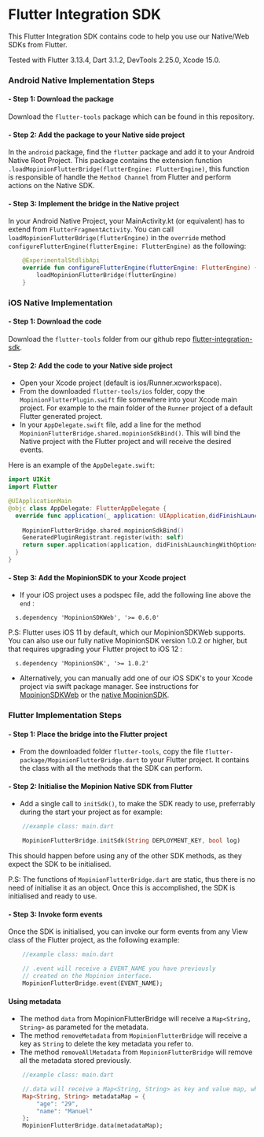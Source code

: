 # Flutter Integration SDK

This Flutter Integration SDK contains code to help you use our Native/Web SDKs from Flutter.

Tested with Flutter 3.13.4, Dart 3.1.2, DevTools 2.25.0, Xcode 15.0.

### Android Native Implementation Steps
#### - Step 1: Download the package
Download the `flutter-tools` package which can be found in this repository.

#### - Step 2: Add the package to your Native side project
In the `android` package, find the `flutter` package and add it to your Android Native Root Project. 
This package contains the extension function `.loadMopinionFlutterBridge(flutterEngine: FlutterEngine)`, this function is responsible of handle the `Method Channel` from Flutter and perform actions on the Native SDK.

#### - Step 3: Implement the bridge in the Native project
In your Android Native Project, your MainActivity.kt (or equivalent) has to extend from `FlutterFragmentActivity`. 
You can call `loadMopinionFlutterBdrige(flutterEngine)` in the `override` method `configureFlutterEngine(flutterEngine: FlutterEngine)` as the following:
```kotlin
    @ExperimentalStdlibApi
    override fun configureFlutterEngine(flutterEngine: FlutterEngine) {
        loadMopinionFlutterBridge(flutterEngine)
    }
```

### iOS Native Implementation

#### - Step 1: Download the code
Download the `flutter-tools` folder from our github repo [flutter-integration-sdk](https://github.com/Mopinion-com/flutter-integration-sdk/archive/refs/heads/main.zip). 

#### - Step 2: Add the code to your Native side project
- Open your Xcode project (default is ios/Runner.xcworkspace).
- From the downloaded `flutter-tools/ios` folder, copy the `MopinionFlutterPlugin.swift` file somewhere into your Xcode main project. For example to the main folder of the `Runner` project of a default Flutter generated project.
- In your `AppDelegate.swift` file, add a line for the method `MopinionFlutterBridge.shared.mopinionSdkBind()`. This will bind the Native project with the Flutter project and will receive the desired events.

Here is an example of the `AppDelegate.swift`:

```swift
import UIKit
import Flutter

@UIApplicationMain
@objc class AppDelegate: FlutterAppDelegate {
  override func application(_ application: UIApplication,didFinishLaunchingWithOptions launchOptions: [UIApplication.LaunchOptionsKey: Any]?) -> Bool {
    
    MopinionFlutterBridge.shared.mopinionSdkBind()
    GeneratedPluginRegistrant.register(with: self)
    return super.application(application, didFinishLaunchingWithOptions: launchOptions)
  }
}
```

#### - Step 3: Add the MopinionSDK to your Xcode project
- If your iOS project uses a podspec file, add the following line above the `end` :

```
  s.dependency 'MopinionSDKWeb', '>= 0.6.0'
```

P.S: Flutter uses iOS 11 by default, which our MopinionSDKWeb supports. You can also use our fully native MopinionSDK version 1.0.2 or higher, but that requires upgrading your Flutter project to iOS 12 :

```
  s.dependency 'MopinionSDK', '>= 1.0.2'
```

- Alternatively, you can manually add one of our iOS SDK's to your Xcode project via swift package manager. See instructions for [MopinionSDKWeb](https://github.com/mopinion/mopinion-sdk-ios-web/releases) or the [native MopinionSDK](https://github.com/mopinion-com/mopinion-sdk-ios-swiftpm).

### Flutter Implementation Steps

#### - Step 1: Place the bridge into the Flutter project
- From the downloaded folder `flutter-tools`, copy the file `flutter-package/MopinionFlutterBridge.dart`  to your Flutter project.
It contains the class with all the methods that the SDK can perform. 

#### - Step 2: Initialise the Mopinion Native SDK from Flutter
- Add a single call to `initSdk()`, to make the SDK ready to use, preferrably during the start your project as for example:

```dart
    //example class: main.dart

    MopinionFlutterBridge.initSdk(String DEPLOYMENT_KEY, bool log)
```

This should happen before using any of the other SDK  methods, as they expect the SDK to be initialised. 

P.S: The functions of `MopinionFlutterBridge.dart` are static, thus there is no need of initialise it as an object. Once this is accomplished, the SDK is initialised and ready to use.

#### - Step 3: Invoke form events
Once the SDK is initialised, you can invoke our form events from any View class of the Flutter project, as the following example:

```dart
    //example class: main.dart

    // .event will receive a EVENT_NAME you have previously 
    // created on the Mopinion interface.
    MopinionFlutterBridge.event(EVENT_NAME);

```

#### Using metadata

- The method `data` from MopinionFlutterBridge will receive a `Map<String, String>` as parameted for the metadata.
- The method `removeMetadata` from `MopinionFlutterBridge` will receive a key as `String` to delete the key metadata you refer to.
- The method `removeAllMetadata` from `MopinionFlutterBridge` will remove all the metadata stored previously.

```dart
    //example class: main.dart

    //.data will receive a Map<String, String> as key and value map, which will add metadata to the form.
    Map<String, String> metadataMap = {
        "age": "29",
        "name": "Manuel"
    };
    MopinionFlutterBridge.data(metadataMap);
```


